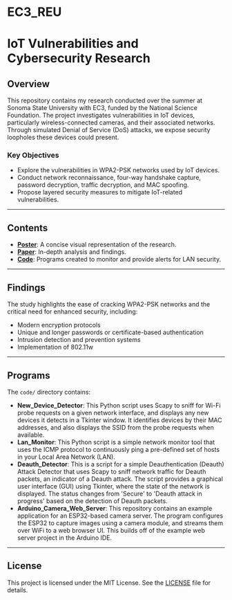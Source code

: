 # EC3_REU
# IoT Vulnerabilities and Cybersecurity Research

## Overview
This repository contains my research conducted over the summer at Sonoma State University with EC3, funded by the National Science Foundation. 
The project investigates vulnerabilities in IoT devices, particularly wireless-connected cameras, and their associated networks. Through simulated 
Denial of Service (DoS) attacks, we expose security loopholes these devices could present.

### Key Objectives
- Explore the vulnerabilities in WPA2-PSK networks used by IoT devices.
- Conduct network reconnaissance, four-way handshake capture, password decryption, traffic decryption, and MAC spoofing.
- Propose layered security measures to mitigate IoT-related vulnerabilities.

---

## Contents
- **[Poster](poster/)**: A concise visual representation of the research.
- **[Paper](paper/)**: In-depth analysis and findings.
- **[Code](code/)**: Programs created to monitor and provide alerts for LAN security.

---

## Findings
The study highlights the ease of cracking WPA2-PSK networks and the critical need for enhanced security, including:
- Modern encryption protocols
- Unique and longer passwords or certificate-based authentication
- Intrusion detection and prevention systems
- Implementation of 802.11w

---

## Programs
The `code/` directory contains:
- **New_Device_Detector**: This Python script uses Scapy to sniff for Wi-Fi probe requests
  on a given network interface, and displays any new devices it detects in a Tkinter window.
  It identifies devices by their MAC addresses, and also displays the SSID from the probe
  requests when available.
- **Lan_Monitor**: This Python script is a simple network monitor tool that uses the ICMP
  protocol to continuously ping a pre-defined set of hosts in your Local Area Network (LAN).
- **Deauth_Detector**: This is a script for a simple Deauthentication (Deauth) Attack
  Detector that uses Scapy to sniff network traffic for Deauth packets, an indicator of a
  Deauth attack. The script provides a graphical user interface (GUI) using Tkinter, where
  the state of the network is displayed. The status changes from 'Secure' to 'Deauth attack
  in progress' based on the detection of Deauth packets.
- **Arduino_Camera_Web_Server**: This repository contains an example application for an
  ESP32-based camera server. The program configures the ESP32 to capture images using a
  camera module, and streams them over WiFi to a web browser UI. This builds off of the
  example web server project in the Arduino IDE.

---



## License
This project is licensed under the MIT License. See the [LICENSE](LICENSE) file for details.
